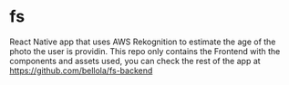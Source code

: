 # fs

React Native app that uses AWS Rekognition to estimate the age of the photo the user is providin.
This repo only contains the Frontend with the components and assets used, you can check the rest of the app 
at https://github.com/bellola/fs-backend

